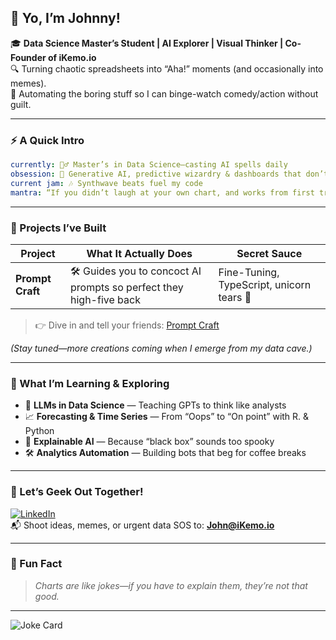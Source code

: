 ## 👋 Yo, I’m Johnny!

🎓 **Data Science Master’s Student | AI Explorer | Visual Thinker | Co-Founder of iKemo.io**  
🔍 Turning chaotic spreadsheets into “Aha!” moments (and occasionally into memes).  
🤖 Automating the boring stuff so I can binge-watch comedy/action without guilt.

---

### ⚡ A Quick Intro
```yaml
currently: 🧙‍♂️ Master’s in Data Science—casting AI spells daily  
obsession: 🎲 Generative AI, predictive wizardry & dashboards that don’t bore you  
current jam: 🎶 Synthwave beats fuel my code  
mantra: “If you didn’t laugh at your own chart, and works from first trial .. you’re doing it wrong.”
```

---

### 🚀 Projects I’ve Built

| Project         | What It Actually Does                                          | Secret Sauce                           |
|-----------------|----------------------------------------------------------------|----------------------------------------|
| **Prompt Craft**| 🛠️ Guides you to concoct AI prompts so perfect they high-five back | Fine-Tuning, TypeScript, unicorn tears 🦄    |

> 👉 Dive in and tell your friends: [Prompt Craft](https://promptcraft.net/)  

*(Stay tuned—more creations coming when I emerge from my data cave.)*

---

### 🧠 What I’m Learning & Exploring

- 🔮 **LLMs in Data Science** — Teaching GPTs to think like analysts  
- 📈 **Forecasting & Time Series** — From “Oops” to “On point” with R. & Python
- 🧬 **Explainable AI** — Because “black box” sounds too spooky  
- 🛠 **Analytics Automation** — Building bots that beg for coffee breaks

---

### 🔗 Let’s Geek Out Together!

[![LinkedIn](https://img.shields.io/badge/LinkedIn-blue?logo=linkedin&style=for-the-badge)](https://www.linkedin.com/in/johnnyrafael/)  
📬 Shoot ideas, memes, or urgent data SOS to: **John@iKemo.io**

---

### 💬 Fun Fact  
> *Charts are like jokes—if you have to explain them, they’re not that good.*  


---

<!-- Joke of the Day -->
![Joke Card](https://readme-jokes.vercel.app/api)
